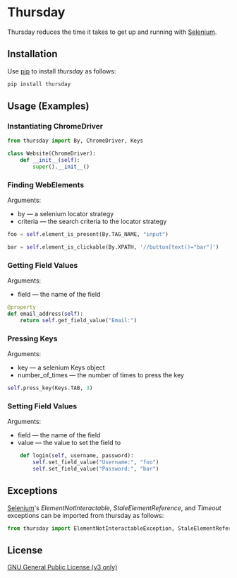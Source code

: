 # Thursday
Thursday reduces the time it takes to get up and running with [Selenium](https://www.selenium.dev/).
## Installation
Use [pip](https://pip.pypa.io/en/stable/) to install _thursday_ as follows:
```cmd
pip install thursday
```
## Usage (Examples)
### Instantiating ChromeDriver
```python
from thursday import By, ChromeDriver, Keys

class Website(ChromeDriver):
    def __init__(self):
        super().__init__()
```
### Finding WebElements
Arguments:
<ul>
<li>by — a selenium locator strategy </li>
<li>criteria — the search criteria to the locator strategy</li>
</ul>

```python
foo = self.element_is_present(By.TAG_NAME, "input")
```

```python
bar = self.element_is_clickable(By.XPATH, '//button[text()="bar"]')
```

### Getting Field Values
Arguments:
<ul>
<li>field — the name of the field</li>
</ul>

```python
@property
def email_address(self):
    return self.get_field_value("Email:")
```

### Pressing Keys
Arguments:
<ul>
<li>key — a selenium Keys object</li>
<li>number_of_times — the number of times to press the key</li>
</ul>

```python
self.press_key(Keys.TAB, 3)
```

### Setting Field Values
Arguments:
<ul>
<li>field — the name of the field</li>
<li>value — the value to set the field to</li>
</ul>

```python
    def login(self, username, password):
        self.set_field_value("Username:", "foo")
        self.set_field_value("Password:", "bar")
```

## Exceptions
[Selenium](https://www.selenium.dev/)'s _ElementNotInteractable_, _StaleElementReference_, and _Timeout_ exceptions can be imported from thursday as follows:
```python
from thursday import ElementNotInteractableException, StaleElementReferenceException, TimeoutException
```

## License
[GNU General Public License (v3 only)](https://www.gnu.org/licenses/gpl-3.0.html)
